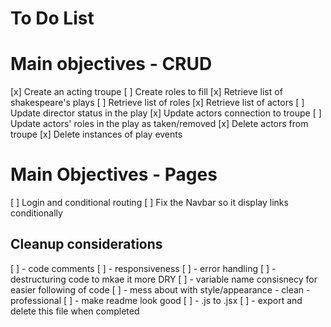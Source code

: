 # To Do List

# Main objectives - CRUD
[x] Create an acting troupe
[ ] Create roles to fill
[x] Retrieve list of shakespeare's plays
[ ] Retrieve list of roles
[x] Retrieve list of actors
[ ] Update director status in the play
[x] Update actors connection to troupe
[ ] Update actors' roles in the play as taken/removed
[x] Delete actors from troupe
[x] Delete instances of play events

# Main Objectives - Pages
[ ] Login and conditional routing
[ ] Fix the Navbar so it display links conditionally 

## Cleanup considerations
[ ] - code comments
[ ] - responsiveness
[ ] - error handling
[ ] - destructuring code to mkae it more DRY
[ ] - variable name consisnecy for easier following of code
[ ] - mess about with style/appearance - clean -professional
[ ] - make readme look good
[ ] - .js to .jsx
[ ] - export and delete this file when completed 

